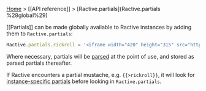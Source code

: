 [Home](ractive-js-documentation) > [[API reference]] > [Ractive.partials](Ractive.partials %28global%29)

[[Partials]] can be made globally available to Ractive instances by adding them to `Ractive.partials`:

```js
Ractive.partials.rickroll = '<iframe width="420" height="315" src="http://www.youtube.com/embed/dQw4w9WgXcQ" frameborder="0" allowfullscreen></iframe>'
```

Where necessary, partials will be [parsed](ractive-parse) at the point of use, and stored as parsed partials thereafter.

If Ractive encounters a partial mustache, e.g. `{{>rickroll}}`, it will look for [instance-specific partials](ractive-partials-instance) before looking in `Ractive.partials`.